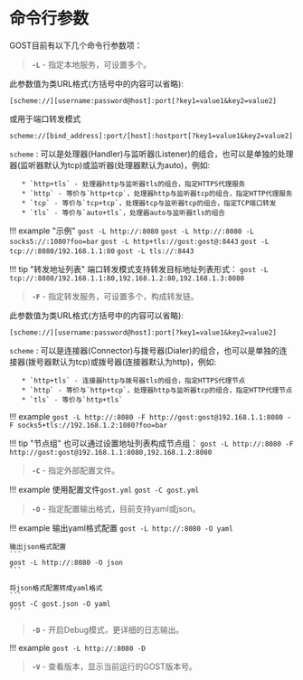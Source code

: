 # 命令行参数

GOST目前有以下几个命令行参数项：

> **`-L`** - 指定本地服务，可设置多个。

此参数值为类URL格式(方括号中的内容可以省略):

```
[scheme://][username:password@host]:port[?key1=value1&key2=value2]
```

或用于端口转发模式

```
scheme://[bind_address]:port/[host]:hostport[?key1=value1&key2=value2]
```

`scheme`
:      可以是处理器(Handler)与监听器(Listener)的组合，也可以是单独的处理器(监听器默认为tcp)或监听器(处理器默认为auto)，例如:

       * `http+tls` - 处理器http与监听器tls的组合，指定HTTPS代理服务
       * `http` - 等价与`http+tcp`，处理器http与监听器tcp的组合，指定HTTP代理服务
	   * `tcp` - 等价与`tcp+tcp`，处理器tcp与监听器tcp的组合，指定TCP端口转发
	   * `tls` - 等价与`auto+tls`，处理器auto与监听器tls的组合

!!! example "示例"
	```
	gost -L http://:8080
	```
	```
	gost -L http://:8080 -L socks5://:1080?foo=bar
	```
	```
	gost -L http+tls://gost:gost@:8443
	```
	```
	gost -L tcp://:8080/192.168.1.1:80
	```
	```
	gost -L tls://:8443
	```

!!! tip "转发地址列表"
    端口转发模式支持转发目标地址列表形式：
	```
	gost -L tcp://:8080/192.168.1.1:80,192.168.1.2:80,192.168.1.3:8080
	```

> **`-F`** - 指定转发服务，可设置多个，构成转发链。

此参数值为类URL格式(方括号中的内容可以省略):

```
[scheme://][username:password@host]:port[?key1=value1&key2=value2]
```

`scheme`
:      可以是连接器(Connector)与拨号器(Dialer)的组合，也可以是单独的连接器(拨号器默认为tcp)或拨号器(连接器默认为http)，例如:

       * `http+tls` - 连接器http与拨号器tls的组合，指定HTTPS代理节点
       * `http` - 等价与`http+tcp`，处理器http与监听器tcp的组合，指定HTTP代理节点
	   * `tls` - 等价与`http+tls`

!!! example
	```
    gost -L http://:8080 -F http://gost:gost@192.168.1.1:8080 -F socks5+tls://192.168.1.2:1080?foo=bar
	```

!!! tip "节点组"
    也可以通过设置地址列表构成节点组：
	```
	gost -L http://:8080 -F http://gost:gost@192.168.1.1:8080,192.168.1.2:8080
	```

> **`-C`** - 指定外部配置文件。

!!! example
    使用配置文件`gost.yml`
	```
    gost -C gost.yml
	```

> **`-O`** - 指定配置输出格式，目前支持yaml或json。

!!! example
	输出yaml格式配置
	```
	gost -L http://:8080 -O yaml
	```

	输出json格式配置
	```
    gost -L http://:8080 -O json
	```

	将json格式配置转成yaml格式
	```
	gost -C gost.json -O yaml
	```

> **`-D`** - 开启Debug模式，更详细的日志输出。

!!! example
	```
	gost -L http://:8080 -D
	```

> **`-V`** - 查看版本，显示当前运行的GOST版本号。
